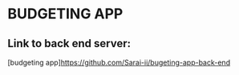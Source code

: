 # BUDGETING APP
## Link to back end server:
[budgeting app]https://github.com/Sarai-ii/bugeting-app-back-end
